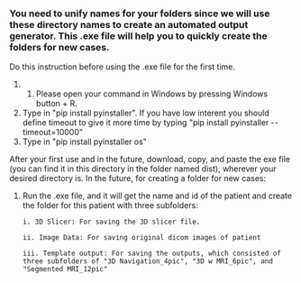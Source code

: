 ### You need to unify names for your folders since we will use these directory names to create an automated output generator. This .exe file will help you to quickly create the folders for new cases.

Do this instruction before using the .exe file for the first time. 
1. 1. Please open your command in Windows by pressing Windows button + R.
2. Type in "pip install pyinstaller". If you have low interent you should define timeout to give it more time by typing "pip install pyinstaller --timeout=10000"
3. Type in "pip install pyinstaller os"

After your first use and in the future, download, copy, and paste the exe file (you can find it in this directory in the folder named dist), wherever your desired directory is. In the future, for creating a folder for new cases:
1. Run the .exe file, and it will get the name and id of the patient and create the folder for this patient with three subfolders:

       i. 3D Slicer: For saving the 3D slicer file.

       ii. Image Data: For saving original dicom images of patient

       iii. Template output: For saving the outputs, which consisted of three subfolders of "3D Navigation_4pic", "3D w MRI_6pic", and "Segmented MRI_12pic"
       
